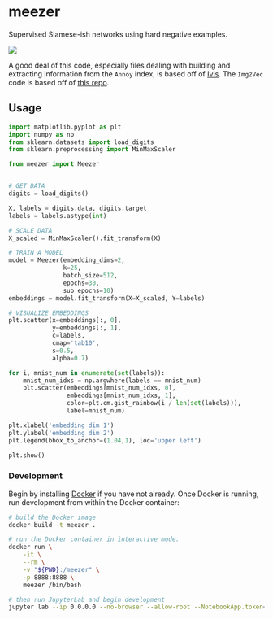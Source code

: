 # meezer
Supervised Siamese-ish networks using hard negative examples.

![](https://i.redd.it/fq6l78zdlow21.jpg)

A good deal of this code, especially files dealing with building and extracting information from the `Annoy` index, is based off of [Ivis](https://github.com/beringresearch/ivis). The `Img2Vec` code is based off of [this repo](https://github.com/jaredwinick/img2vec-keras).

## Usage
```python
import matplotlib.pyplot as plt
import numpy as np
from sklearn.datasets import load_digits
from sklearn.preprocessing import MinMaxScaler

from meezer import Meezer


# GET DATA
digits = load_digits()

X, labels = digits.data, digits.target
labels = labels.astype(int)

# SCALE DATA
X_scaled = MinMaxScaler().fit_transform(X)

# TRAIN A MODEL
model = Meezer(embedding_dims=2,
               k=25,
               batch_size=512,
               epochs=30,
               sub_epochs=10)
embeddings = model.fit_transform(X=X_scaled, Y=labels)

# VISUALIZE EMBEDDINGS
plt.scatter(x=embeddings[:, 0],
            y=embeddings[:, 1],
            c=labels,
            cmap='tab10',
            s=0.5,
            alpha=0.7)

for i, mnist_num in enumerate(set(labels)):
    mnist_num_idxs = np.argwhere(labels == mnist_num)
    plt.scatter(embeddings[mnist_num_idxs, 0],
                embeddings[mnist_num_idxs, 1],
                color=plt.cm.gist_rainbow(i / len(set(labels))),
                label=mnist_num)

plt.xlabel('embedding dim 1')
plt.ylabel('embedding dim 2')
plt.legend(bbox_to_anchor=(1.04,1), loc='upper left')

plt.show()
```

### Development
Begin by installing [Docker](https://docs.docker.com/install/) if you have not already. Once Docker is running, run development from within the Docker container:

```bash
# build the Docker image
docker build -t meezer .

# run the Docker container in interactive mode.
docker run \
    -it \
    --rm \
    -v "${PWD}:/meezer" \
    -p 8888:8888 \
    meezer /bin/bash

# then run JupyterLab and begin development
jupyter lab --ip 0.0.0.0 --no-browser --allow-root --NotebookApp.token='' --NotebookApp.password=''
```

